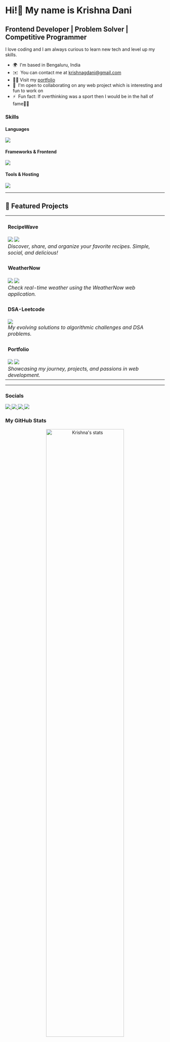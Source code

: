 <!--![Animation - 1736054663273](https://github.com/user-attachments/assets/65a14f3d-e79c-45ee-a619-a92688b3b944)-->
# Hi!👋 [](https://user-images.githubusercontent.com/18350557/176309783-0785949b-9127-417c-8b55-ab5a4333674e.gif) My name is Krishna Dani

<h2>Frontend Developer | Problem Solver | Competitive Programmer</h2>

I love coding and I am always curious to learn new tech and level up my skills.

-   🌍  I'm based in Bengaluru, India
-   ✉️  You can contact me at [krishnagdani@gmail.com](mailto:krishnagdani@gmail.com)
-   👨‍💻  Visit my [portfolio](https://my-portfolio-website-green-alpha.vercel.app)
-   🤝  I'm open to collaborating on any web project which is interesting and fun to work on
-   ⚡  Fun fact: If overthinking was a sport then I would be in the hall of fame😶‍🌫️

### Skills

#### Languages

<p align="left">
    <img src="https://go-skill-icons.vercel.app/api/icons?i=html,css,js,python,java" />
</p>

#### Frameworks & Frontend

<p align="left">
    <img src="https://go-skill-icons.vercel.app/api/icons?i=react,tailwind,bootstrap" />
</p>

#### Tools & Hosting

<p align="left">
    <img src="https://go-skill-icons.vercel.app/api/icons?i=git,github,postman,figma,vscode,vercel" />
</p>

---

## 🚀 Featured Projects

<table>
  <tr>
    <td>
      <h4>RecipeWave</h4>
      <a href="https://github.com/krishnadani/recipewave"><img src="https://img.shields.io/badge/GitHub-100000?logo=github&logoColor=white&style=for-the-badge"/></a>
      <a href="https://recipewave.vercel.app"><img src="https://img.shields.io/badge/Live%20Demo-00C7B7?style=for-the-badge"/></a>
      <br>
      <em>Discover, share, and organize your favorite recipes. Simple, social, and delicious!</em>
    </td>
  </tr>
  <tr>
    <td>
      <h4>WeatherNow</h4>
      <a href="https://github.com/krishnadani/weather-now"><img src="https://img.shields.io/badge/GitHub-100000?logo=github&logoColor=white&style=for-the-badge"/></a>
      <a href="https://weather-now-lovat-five.vercel.app"><img src="https://img.shields.io/badge/Live%20Demo-00C7B7?style=for-the-badge"/></a>
      <br>
      <em>Check real-time weather using the WeatherNow web application.</em>
    </td>
  </tr>
  <tr>
    <td>
      <h4>DSA-Leetcode</h4>
      <a href="https://github.com/krishnadani/DSA-Leetcode"><img src="https://img.shields.io/badge/GitHub-100000?logo=github&logoColor=white&style=for-the-badge"/></a>
      <br>
      <em>My evolving solutions to algorithmic challenges and DSA problems.</em>
    </td>
  </tr>
  <tr>
    <td>
      <h4>Portfolio</h4>
      <a href="https://github.com/krishnadani/portfolio-web"><img src="https://img.shields.io/badge/GitHub-100000?logo=github&logoColor=white&style=for-the-badge"/></a>
      <a href="https://my-portfolio-website-green-alpha.vercel.app"><img src="https://img.shields.io/badge/Live%20Demo-00C7B7?style=for-the-badge"/></a>
      <br>
      <em>Showcasing my journey, projects, and passions in web development.</em>
    </td>
  </tr>
</table>

---

### Socials

<p align="left">
    <a href="https://github.com/krishnadani" target="_blank" rel="noreferrer">
        <img src="https://go-skill-icons.vercel.app/api/icons?i=github" />
    </a>
    <a href="https://www.linkedin.com/in/krishnagdani/" target="_blank" rel="noreferrer">
        <img src="https://go-skill-icons.vercel.app/api/icons?i=linkedin" />
    </a>
    <a href="mailto:krishnagdani@gmail.com" target="_blank" rel="noreferrer">
        <img src="https://go-skill-icons.vercel.app/api/icons?i=gmail" />
    </a>
    <a href="https://my-portfolio-website-green-alpha.vercel.app" target="_blank" rel="noreferrer">
        <img src="https://go-skill-icons.vercel.app/api/icons?i=vercel" />
    </a>
</p>

### My GitHub Stats

<div align="center">
  <img src="https://github-readme-stats.vercel.app/api?username=krishnadani&hide_title=false&hide_rank=false&show_icons=true&include_all_commits=true&count_private=true&disable_animations=false&theme=react&locale=en&hide_border=true&order=1&title_color=0891b2&text_color=ffffff&icon_color=0891b2&bg_color=22272e" alt="Krishna's stats" width="70%"/>
  <img src="https://streak-stats.demolab.com?user=krishnadani&locale=en&mode=daily&theme=react&hide_border=true&border_radius=5&order=3&stroke=ffffff&background=22272e&ring=0891b2&fire=0891b2&currStreakNum=ffffff&currStreakLabel=0891b2&sideNums=ffffff&sideLabels=ffffff&dates=ffffff" alt="Krishna's streak" width="70%"/>
  <img src="https://github-readme-stats.vercel.app/api/top-langs?username=krishnadani&locale=en&hide_title=false&layout=compact&card_width=320&langs_count=6&theme=react&hide_border=true&order=2&title_color=0891b2&text_color=ffffff&icon_color=0891b2&bg_color=22272e" alt="Top Languages" width="70%"/>
  <img src="https://github-readme-activity-graph.vercel.app/graph?username=krishnadani&radius=16&theme=react&area=true&order=5&hide_border=true" alt="activity-graph" />
</div>
